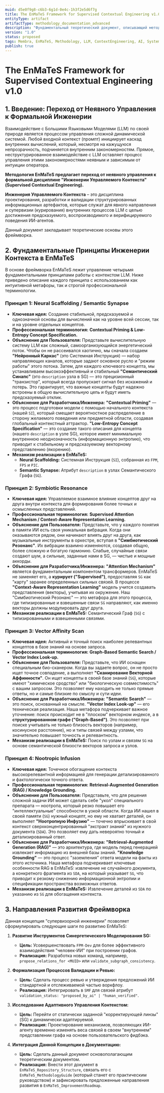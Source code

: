 ```yaml
---
muid: d5e0f9g8-c6b3-6g1d-0e4c-1h3f2e5d6f7g
title: The EnMaTeS Framework for Supervised Contextual Engineering v1.0
entityType: artifact
artifactType: methodology_documentation_advanced
description: "Фундаментальный теоретический документ, описывающий методологию EnMaTeS как формальную дисциплину инженерии управляемого контекста (Supervised Contextual Engineering) для Больших Языковых Моделей. Формулирует принципы декомпозиции, спецификации и модуляции семантического пространства LLM."
version: "1.0"
status: proposed
tags: Membra, EnMaTeS, Methodology, LLM, ContextEngineering, AI, SystemArchitecture
publish: true
---
```


# The EnMaTeS Framework for Supervised Contextual Engineering v1.0

## 1. Введение: Переход от Неявного Управления к Формальной Инженерии

Взаимодействие с Большими Языковыми Моделями (LLM) по своей природе является процессом управления сложной динамической системой. Любой входной контекст (промпт) инициирует каскад внутренних вычислений, который, несмотря на кажущуюся непрозрачность, подчиняется внутренним закономерностям. Прямое, неструктурированное взаимодействие с LLM оставляет процесс управления этими закономерностями неявным и зависимым от интуиции оператора.

**Методология EnMaTeS предлагает переход от неявного управления к формальной дисциплине "Инженерии Управляемого Контекста" (Supervised Contextual Engineering).**

**Инженерия Управляемого Контекста** – это дисциплина проектирования, разработки и валидации структурированных информационных артефактов, которые служат для явного направления и супервизии (курирования) внутренних процессов LLM с целью достижения предсказуемого, воспроизводимого и верифицируемого поведения ИИ-агентов.

Данный документ закладывает теоретические основы этого фреймворка.

## 2. Фундаментальные Принципы Инженерии Контекста в EnMaTeS

В основе фреймворка EnMaTeS лежит управление четырьмя фундаментальными принципами работы с контекстом LLM. Ниже приведено описание каждого принципа с использованием как интуитивной метафоры, так и строгой профессиональной терминологии.

### Принцип 1: Neural Scaffolding / Semantic Synapse

-   **Ключевая идея:** Создание стабильной, предсказуемой и однозначной основы для вычислений как на уровне всей сессии, так и на уровне отдельных концептов.
-   **Профессиональная терминология:** **Contextual Priming & Low-Entropy Concept Specification.**
-   **Объяснение для Пользователя:** Представьте вычислительную систему LLM как сложный, самоорганизующийся энергетический поток. Чтобы он не рассеивался хаотично, мы сначала создаем **"Нейронный Каркас"** (это Системная Инструкция) — набор направляющих каналов, которые задают основное русло и "режим работы" этого потока. Затем, для каждого ключевого концепта, мы устанавливаем высокоэффективный и стабильный **"Семантический Синапс"** (это `description` узла в SG) — это прецизионный "транзистор", который всегда пропускает сигнал без искажений и потерь. Это гарантирует, что важные концепты будут надежно встроены в общую вычислительную цепь и будут иметь предсказуемый отклик.
-   **Объяснение для Разработчика/Инженера:** **"Contextual Priming"** — это процесс подготовки модели с помощью начального контекста (нашей `SI`), который смещает вероятностное распределение в сторону желаемого поведения или предметной области, создавая глобальный контекстный аттрактор. **"Low-Entropy Concept Specification"** — это создание такого описания для концепта (нашего `description` в узле SG), которое имеет минимальную внутреннюю неоднозначность (информационную энтропию), что приводит к стабильному и предсказуемому векторному представлению (якорению).
-   **Механизм реализации в EnMaTeS:**
    -   **Neural Scaffolding:** Системная Инструкция (`SI`), собранная из `FPM`, `FPS` и `PIC`.
    -   **Semantic Synapse:** Атрибут `description` в узлах Семантического Графа (`SG`).

### Принцип 2: Symbiotic Resonance

-   **Ключевая идея:** Управляемое взаимное влияние концептов друг на друга внутри контекста для формирования более точных и осмысленных представлений.
-   **Профессиональная терминология:** **Supervised Attention Mechanism / Context-Aware Representation Learning.**
-   **Объяснение для Пользователя:** Представьте, что у каждого понятия в памяти ИИ есть своя уникальная вибрация. Когда они оказываются рядом, они начинают влиять друг на друга, как музыкальные инструменты в оркестре, вступая в **"Симбиотический Резонанс"**. Их вибрации взаимно изменяются, создавая общую, более сложную и богатую гармонию. Слабые, случайные связи создают шум, а сильные, заданные нами в SG, — чистые и мощные аккорды.
-   **Объяснение для Разработчика/Инженера:** **"Attention Mechanism"** является фундаментальным компонентом трансформеров. EnMaTeS не заменяет его, а **курирует ("Supervised")**, предоставляя `SG` как "карту" заранее определенных сильных связей. В процессе **"Context-Aware Representation Learning"** модель учится создавать представления (векторы), учитывая их окружение. Наш "Симбиотический Резонанс" — это метафора для этого процесса, где типизированные и взвешенные связи `SG` направляют, как именно векторы должны модулировать друг друга.
-   **Механизм реализации в EnMaTeS:** Семантический Граф (`SG`) с типизированными и взвешенными связями.

### Принцип 3: Vector Affinity Scan

-   **Ключевая идея:** Активный и точный поиск наиболее релевантных концептов в базе знаний на основе запроса.
-   **Профессиональная терминология:** **Graph-Based Semantic Search / Vector Index Look-up.**
-   **Объяснение для Пользователя:** Представьте, что ИИ оснащен специальным био-сканером. Когда вы задаете вопрос, он не просто ищет точное совпадение, а выполняет **"Сканирование Векторной Аффинности"**. Он ищет концепты в своей базе знаний (`SG`), которые имеют "химическое сродство" или "биологическую совместимость" с вашим запросом. Это позволяет ему находить не только прямые ответы, но и самые близкие по смыслу и сути идеи.
-   **Объяснение для Разработчика/Инженера:** **"Semantic Search"** — это поиск, основанный на смысле. **"Vector Index Look-up"** — его техническая реализация. Наша метафора подчеркивает важное уточнение: поиск происходит не в "плоском" векторном индексе, а в **структурированном графе ("Graph-Based")**. Это позволяет при поиске учитывать не только близость векторов (например, косинусное расстояние), но и типы связей между узлами, что значительно повышает точность и релевантность.
-   **Механизм реализации в EnMaTeS:** Поиск по узлам и связям `SG` на основе семантической близости векторов запроса и узлов.

### Принцип 4: Nootropic Infusion

-   **Ключевая идея:** Точечное обогащение контекста высокорелевантной информацией для генерации детализированного и фактологически точного ответа.
-   **Профессиональная терминология:** **Retrieval-Augmented Generation (RAG) / Knowledge Grounding.**
-   **Объяснение для Пользователя:** Представьте, что для решения сложной задачи ИИ может сделать себе "укол" специального препарата — ноотропа, который резко повышает его "интеллектуальные" способности в узкой области. Когда ИИ нашел в своей памяти (`SG`) нужный концепт, но ему не хватает деталей, он выполняет **"Ноотропную Инфузию"** — точечно впрыскивает в свой контекст сверхконцентрированный "экстракт знаний" из нужного документа (`SDA`). Это позволяет ему дать невероятно точный и детализированный ответ.
-   **Объяснение для Разработчика/Инженера:** **"Retrieval-Augmented Generation (RAG)"** — это архитектура, где модель перед генерацией извлекает информацию из внешней базы знаний. **"Knowledge Grounding"** — это процесс "заземления" ответа модели на факты из этого источника. Наша метафора подчеркивает ключевые особенности RAG в EnMaTeS: извлечение не случайного документа, а конкретного фрагмента из `SDA`, на который указывает `SG`, что приводит к резкому снижению информационной энтропии и спецификации пространства возможных ответов.
-   **Механизм реализации в EnMaTeS:** Извлечение деталей из `SDA` по указанию из `SG` для обогащения контекста.

## 3. Направления Развития Фреймворка

Данная концепция "супервизорной инженерии" позволяет сформулировать следующие шаги по развитию EnMaTeS:

1.  **Развитие Инструментов Синергетического Моделирования SG:**
    -   **Цель:** Усовершенствовать `FPM-Dev` для более эффективного взаимодействия "человек-ИИ" при построении графов.
    -   **Реализация:** Разработка новых команд, например, `propose_relations_for <MUID>` или `validate_subgraph_consistency`.

2.  **Формализация Процессов Валидации и Ревью:**
    -   **Цель:** Сделать процесс ревью и утверждения предложений ИИ стандартной и отслеживаемой частью воркфлоу.
    -   **Реализация:** Интегрировать в `SMF` для связей атрибут `validation_status: "proposed_by_ai" | "human_verified"`.

3.  **Исследование Адаптивного Управления Контекстом:**
    -   **Цель:** Перейти от статически заданной "корректирующей линзы" (SG) к динамически адаптируемой.
    -   **Реализация:** Проектирование механизмов, позволяющих ИИ-агенту временно изменять веса связей в своем "внутреннем" представлении графа на основе пользовательского фидбэка.

4.  **Интеграция Данной Концепции в Документацию:**
    -   **Цель:** Сделать данный документ основополагающим теоретическим документом.
    -   **Реализация:** Внести этот документ в `EnMaTeS_Repository_Structure`, связать его с `EnMaTeS_MethodologyGuide` (который станет его практическим руководством) и зафиксировать предложенные направления развития в `EnMaTeS_ImprovementRoadmap`.